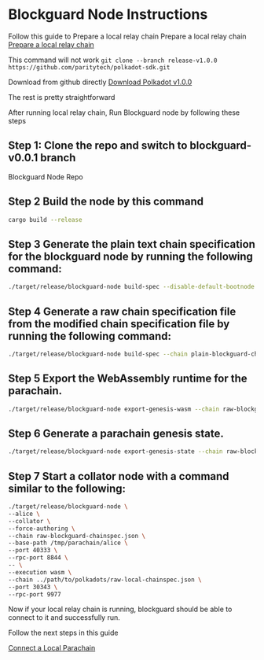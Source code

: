 # Blockguard Node Instructions

Follow this guide to Prepare a local relay chain
Prepare a local relay chain
[Prepare a local relay chain](https://docs.substrate.io/tutorials/build-a-parachain/prepare-a-local-relay-chain)

This command will not work
`git clone --branch release-v1.0.0 https://github.com/paritytech/polkadot-sdk.git`

Download from github directly
[Download Polkadot v1.0.0](https://github.com/paritytech/polkadot/archive/refs/tags/v1.0.0.zip)


The rest is pretty straightforward

After running local relay chain, Run Blockguard node by following these steps


## Step 1: Clone the repo and switch to blockguard-v0.0.1 branch
Blockguard Node Repo

## Step 2 Build the node by this command
```bash
cargo build --release
```

## Step 3 Generate the plain text chain specification for the blockguard node by running the following command:
```bash
./target/release/blockguard-node build-spec --disable-default-bootnode > plain-blockguard-chainspec.json
```

## Step 4 Generate a raw chain specification file from the modified chain specification file by running the following command:

```bash
./target/release/blockguard-node build-spec --chain plain-blockguard-chainspec.json --disable-default-bootnode --raw > raw-blockguard-chainspec.json
```

## Step 5 Export the WebAssembly runtime for the parachain.

```bash
./target/release/blockguard-node export-genesis-wasm --chain raw-blockguard-chainspec.json para-2000-wasm
```

## Step 6 Generate a parachain genesis state.

```bash
./target/release/blockguard-node export-genesis-state --chain raw-blockguard-chainspec.json para-2000-genesis-state
```

## Step 7 Start a collator node with a command similar to the following:

```bash
./target/release/blockguard-node \
--alice \
--collator \
--force-authoring \
--chain raw-blockguard-chainspec.json \
--base-path /tmp/parachain/alice \
--port 40333 \
--rpc-port 8844 \
-- \
--execution wasm \
--chain ../path/to/polkadots/raw-local-chainspec.json \
--port 30343 \
--rpc-port 9977
```

Now if your local relay chain is running, blockguard should be able to connect to it and successfully run.

Follow the next steps in this guide



[Connect a Local Parachain](https://docs.substrate.io/tutorials/build-a-parachain/connect-a-local-parachain)
